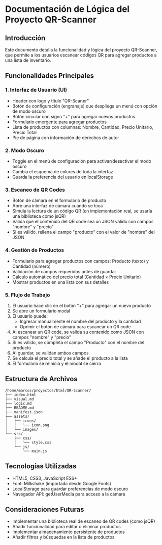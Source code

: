 # Documentación de Lógica del Proyecto QR-Scanner

## Introducción
Este documento detalla la funcionalidad y lógica del proyecto QR-Scanner, que permite a los usuarios escanear códigos QR para agregar productos a una lista de inventario.

## Funcionalidades Principales

### 1. Interfaz de Usuario (UI)
- Header con logo y título "QR-Scaner"
- Botón de configuración (engranaje) que despliega un menú con opción de modo oscuro
- Botón circular con signo "+" para agregar nuevos productos
- Formulario emergente para agregar productos
- Lista de productos con columnas: Nombre, Cantidad, Precio Unitario, Precio Total
- Pie de página con información de derechos de autor

### 2. Modo Oscuro
- Toggle en el menú de configuración para activar/desactivar el modo oscuro
- Cambia el esquema de colores de toda la interfaz
- Guarda la preferencia del usuario en localStorage

### 3. Escaneo de QR Codes
- Botón de cámara en el formulario de producto
- Abre una interfaz de cámara cuando se toca
- Simula la lectura de un código QR (en implementación real, se usaría una biblioteca como jsQR)
- Valida que el contenido del QR code sea un JSON válido con campos "nombre" y "precio"
- Si es válido, rellena el campo "producto" con el valor de "nombre" del JSON

### 4. Gestión de Productos
- Formulario para agregar productos con campos: Producto (texto) y Cantidad (número)
- Validación de campos requeridos antes de guardar
- Cálculo automático del precio total (Cantidad × Precio Unitario)
- Mostrar productos en una lista con sus detalles

### 5. Flujo de Trabajo
1. El usuario hace clic en el botón "+" para agregar un nuevo producto
2. Se abre un formulario modal
3. El usuario puede:
   - Ingresar manualmente el nombre del producto y la cantidad
   - Oprimir el botón de cámara para escanear un QR code
4. Al escanear un QR code, se valida su contenido como JSON con campos "nombre" y "precio"
5. Si es válido, se completa el campo "Producto" con el nombre del producto
6. Al guardar, se validan ambos campos
7. Se calcula el precio total y se añade el producto a la lista
8. El formulario se reinicia y el modal se cierra

## Estructura de Archivos
```
/home/marcos/proyectos/html/QR-Scanner/
├── index.html
├── visual.md
├── logic.md
├── README.md
├── manifest.json
├── assets/
│   ├── icons/
│   │   └── icon.png
│   └── images/
└── src/
    ├── css/
    │   └── style.css
    └── js/
        └── main.js
```

## Tecnologías Utilizadas
- HTML5, CSS3, JavaScript ES6+
- Font: Milkshake (importada desde Google Fonts)
- LocalStorage para guardar preferencias de modo oscuro
- Navegador API: getUserMedia para acceso a la cámara

## Consideraciones Futuras
- Implementar una biblioteca real de escaneo de QR codes (como jsQR)
- Añadir funcionalidad para editar o eliminar productos
- Implementar almacenamiento persistente de productos
- Añadir filtros y búsquedas en la lista de productos